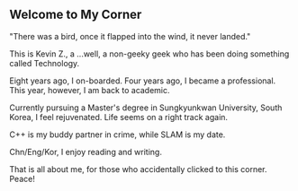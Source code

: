 ## Welcome to My Corner

"There was a bird, once it flapped into the wind, it never landed."

This is Kevin Z., a ...well, a non-geeky geek who has been doing something called Technology. 

Eight years ago, I on-boarded.  Four years ago, I became a professional.  This year, however, I am back to academic.

Currently pursuing a Master's degree in Sungkyunkwan University, South Korea, I feel rejuvenated.  Life seems on a right track again.

C++ is my buddy partner in crime, while SLAM is my date.

Chn/Eng/Kor, I enjoy reading and writing.

That is all about me, for those who accidentally clicked to this corner.  Peace!
